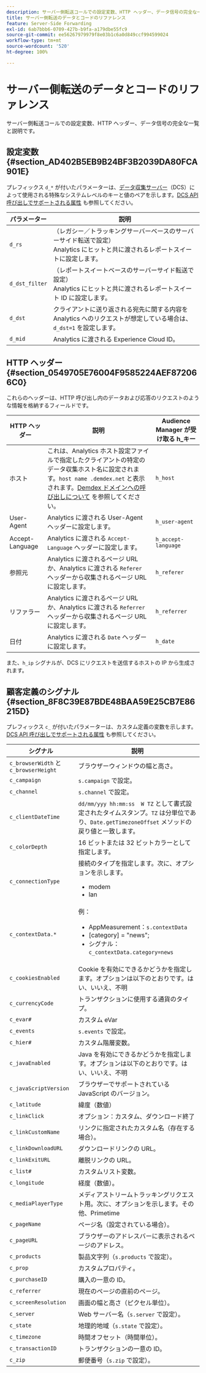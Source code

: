 ```yaml
---
description: サーバー側転送コールでの設定変数、HTTP ヘッダー、データ信号の完全な一覧と説明です。
title: サーバー側転送のデータとコードのリファレンス
feature: Server-Side Forwarding
exl-id: 6ab7bbb6-0709-427b-b9fa-a179dbe55fc9
source-git-commit: ee56267979979f8e03b1c6a0d849ccf994599024
workflow-type: tm+mt
source-wordcount: '520'
ht-degree: 100%

---
```


# サーバー側転送のデータとコードのリファレンス

サーバー側転送コールでの設定変数、HTTP ヘッダー、データ信号の完全な一覧と説明です。

## 設定変数 {#section_AD402B5EB9B24BF3B2039DA80FCA901E}

プレフィックス `d_*` が付いたパラメーターは、[データ収集サーバー](https://experienceleague.adobe.com/docs/audience-manager/user-guide/reference/system-components/components-data-collection.html?lang=ja)（DCS）によって使用される特殊なシステムレベルのキーと値のペアを示します。[DCS API 呼び出しでサポートされる属性](https://experienceleague.adobe.com/docs/audience-manager/user-guide/api-and-sdk-code/dcs/dcs-api-reference/dcs-keys.html?lang=ja) も参照してください。

| パラメーター | 説明 |
|--- |--- |
| `d_rs` | （レガシー／トラッキングサーバーベースのサーバーサイド転送で設定） <br>Analytics にヒットと共に渡されるレポートスイートに設定します。 |
| `d_dst_filter` | （レポートスイートベースのサーバーサイド転送で設定）<br>Analytics にヒットと共に渡されるレポートスイート ID に設定します。 |
| `d_dst` | クライアントに送り返される宛先に関する内容を Analytics へのリクエストが想定している場合は、<br> `d_dst=1` を設定します。 |
| `d_mid` | Analytics に渡される Experience Cloud ID。 |

## HTTP ヘッダー {#section_0549705E76004F9585224AEF872066C0}

これらのヘッダーは、HTTP 呼び出し内のデータおよび応答のリクエストのような情報を格納するフィールドです。

| HTTP ヘッダー | 説明 | Audience Manager が受け取る h_キー |
| --- | --- | --- |
| ホスト | これは、Analytics ホスト設定ファイルで指定したクライアントの特定のデータ収集ホスト名に設定されます。`host name .demdex.net` と表示されます。[Demdex ドメインへの呼び出しについて](https://experienceleague.adobe.com/docs/audience-manager/user-guide/reference/demdex-calls.html?lang=ja) を参照してください。 | `h_host` |
| User-Agent | Analytics に渡される User-Agent ヘッダーに設定します。 | `h_user-agent` |
| Accept-Language | Analytics に渡される `Accept-Language` ヘッダーに設定します。 | `h_accept-language` |
| 参照元 | Analytics に渡されるページ URL か、Analytics に渡される `Referer` ヘッダーから収集されるページ URL に設定します。 | `h_referer` |
| リファラー | Analytics に渡されるページ URL か、Analytics に渡される `Referrer` ヘッダーから収集されるページ URL に設定します。 | `h_referrer` |
| 日付 | Analytics に渡される `Date` ヘッダーに設定します。 | `h_date` |

また、`h_ip` シグナルが、DCS にリクエストを送信するホストの IP から生成されます。

## 顧客定義のシグナル {#section_8F8C39E87BDE48BAA59E25CB7E86215D}

プレフィックス `c_` が付いたパラメーターは、カスタム定義の変数を示します。[DCS API 呼び出しでサポートされる属性](https://experienceleague.adobe.com/docs/audience-manager/user-guide/api-and-sdk-code/dcs/dcs-api-reference/dcs-keys.html) も参照してください。

| シグナル | 説明 |
| --- |--- |
| `c_browserWidth` と `c_browserHeight` | ブラウザーウィンドウの幅と高さ。 |
| `c_campaign` | `s.campaign` で設定。 |
| `c_channel` | `s.channel` で設定。 |
| `c_clientDateTime` | `dd/mm/yyy hh:mm:ss  W TZ` として書式設定されたタイムスタンプ。`TZ` は分単位であり、`Date.getTimezoneOffset` メソッドの戻り値と一致します。 |
| `c_colorDepth` | 16 ビットまたは 32 ビットカラーとして指定します。 |
| `c_connectionType` | 接続のタイプを指定します。次に、オプションを示します。<ul><li>modem</li><li>lan</li></ul> |
| `c_contextData.*` | 例：<ul><li>AppMeasurement：`s.contextData`</li><li>[category] = &quot;news&quot;;</li><li>シグナル：`c_contextData.category=news`</li></ul> |
| `c_cookiesEnabled` | Cookie を有効にできるかどうかを指定します。オプションは以下のとおりです。はい、いいえ、不明 |
| `c_currencyCode` | トランザクションに使用する通貨のタイプ。 |
| `c_evar#` | カスタム eVar |
| `c_events` | `s.events` で設定。 |
| `c_hier#` | カスタム階層変数。 |
| `c_javaEnabled` | Java を有効にできるかどうかを指定します。オプションは以下のとおりです。はい、いいえ、不明 |
| `c_javaScriptVersion` | ブラウザーでサポートされている JavaScript のバージョン。 |
| `c_latitude` | 緯度（数値） |
| `c_linkClick` | オプション：カスタム、ダウンロード終了 |
| `c_linkCustomName` | リンクに指定されたカスタム名（存在する場合）。 |
| `c_linkDownloadURL` | ダウンロードリンクの URL。 |
| `c_linkExitURL` | 離脱リンクの URL。 |
| `c_list#` | カスタムリスト変数。 |
| `c_longitude` | 経度（数値）。 |
| `c_mediaPlayerType` | メディアストリームトラッキングリクエスト用。次に、オプションを示します。その他、Primetime |
| `c_pageName` | ページ名（設定されている場合）。 |
| `c_pageURL` | ブラウザーのアドレスバーに表示されるページのアドレス。 |
| `c_products` | 製品文字列（`s.products` で設定）。 |
| `c_prop` | カスタムプロパティ。 |
| `c_purchaseID` | 購入の一意の ID。 |
| `c_referrer` | 現在のページの直前のページ。 |
| `c_screenResolution` | 画面の幅と高さ（ピクセル単位）。 |
| `c_server` | Web サーバー名（`s.server` で設定）。 |
| `c_state` | 地理的地域（`s.state` で設定）。 |
| `c_timezone` | 時間オフセット（時間単位）。 |
| `c_transactionID` | トランザクションの一意の ID。 |
| `c_zip` | 郵便番号（`s.zip` で設定）。 |
